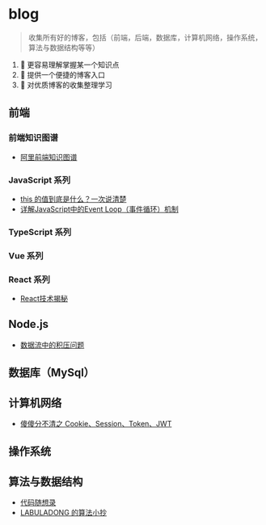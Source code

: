 # blog

> 收集所有好的博客，包括（前端，后端，数据库，计算机网络，操作系统，算法与数据结构等等）

1. 🍔 更容易理解掌握某一个知识点
2. 🍔 提供一个便捷的博客入口
3. 🍔 对优质博客的收集整理学习

## 前端

### 前端知识图谱

- [阿里前端知识图谱]( https://f2e.tech/)

### JavaScript 系列
- [this 的值到底是什么？一次说清楚](https://zhuanlan.zhihu.com/p/23804247)
- [详解JavaScript中的Event Loop（事件循环）机制](https://zhuanlan.zhihu.com/p/33058983)
### TypeScript 系列
### Vue 系列
### React 系列
- [React技术揭秘](https://react.iamkasong.com/)
## Node.js
- [数据流中的积压问题](https://nodejs.org/zh-cn/docs/guides/backpressuring-in-streams/)
## 数据库（MySql）
## 计算机网络
- [傻傻分不清之 Cookie、Session、Token、JWT](https://juejin.cn/post/6844904034181070861)
## 操作系统
## 算法与数据结构
- [代码随想录](https://programmercarl.com/)
- [LABULADONG 的算法小抄](https://labuladong.github.io/algo/)
